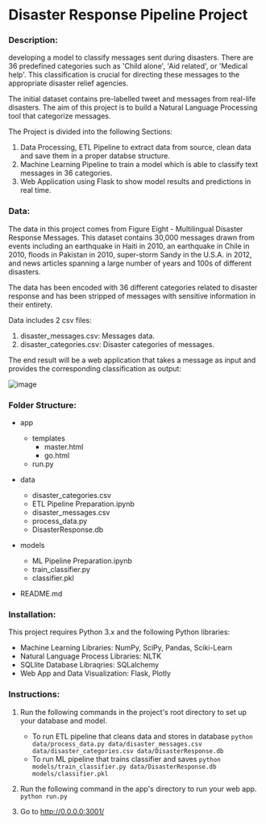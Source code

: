 # Disaster Response Pipeline Project
### Description:
developing a model to classify messages sent during disasters. There are 36 predefined categories such as 'Child alone', 'Aid related', or 'Medical help'. This classification is crucial for directing these messages to the appropriate disaster relief agencies.

The initial dataset contains pre-labelled tweet and messages from real-life disasters. The aim of this project is to build a Natural Language Processing tool that categorize messages.

The Project is divided into the following Sections:

1. Data Processing, ETL Pipeline to extract data from source, clean data and save them in a proper databse structure.
2. Machine Learning Pipeline to train a model which is able to classify text messages in 36 categories.
3. Web Application using Flask to show model results and predictions in real time.

### Data:

The data in this project comes from Figure Eight - Multilingual Disaster Response Messages. This dataset contains 30,000 messages drawn from events including an earthquake in Haiti in 2010, an earthquake in Chile in 2010, floods in Pakistan in 2010, super-storm Sandy in the U.S.A. in 2012, and news articles spanning a large number of years and 100s of different disasters.

The data has been encoded with 36 different categories related to disaster response and has been stripped of messages with sensitive information in their entirety.

Data includes 2 csv files:

1. disaster_messages.csv: Messages data.
2. disaster_categories.csv: Disaster categories of messages.

The end result will be a web application that takes a message as input and provides the corresponding classification as output:

![image](https://github.com/nedalaltiti/disaster-response-pipeline/assets/106015333/9b1ddc86-ebba-49c7-b7c9-31740e4e6b8e)

### Folder Structure:

- app
    - templates
        - master.html 
        - go.html
    - run.py 

- data
    - disaster_categories.csv 
    - ETL Pipeline Preparation.ipynb
    - disaster_messages.csv 
    - process_data.py
    - DisasterResponse.db
   
- models
    - ML Pipeline Preparation.ipynb
    - train_classifier.py
    - classifier.pkl 

- README.md

### Installation:

This project requires Python 3.x and the following Python libraries:

* Machine Learning Libraries: NumPy, SciPy, Pandas, Sciki-Learn
* Natural Language Process Libraries: NLTK
* SQLlite Database Libraqries: SQLalchemy
* Web App and Data Visualization: Flask, Plotly
  
### Instructions:
1. Run the following commands in the project's root directory to set up your database and model.

    - To run ETL pipeline that cleans data and stores in database
        `python data/process_data.py data/disaster_messages.csv data/disaster_categories.csv data/DisasterResponse.db`
    - To run ML pipeline that trains classifier and saves
        `python models/train_classifier.py data/DisasterResponse.db models/classifier.pkl`

2. Run the following command in the app's directory to run your web app.
    `python run.py`

3. Go to http://0.0.0.0:3001/
